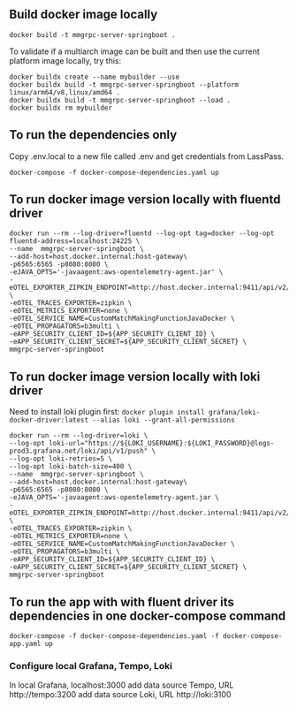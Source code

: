 ## Build docker image locally
```
docker build -t mmgrpc-server-springboot .
```
To validate if a multiarch image can be built and then use the current platform image locally, try this:
```
docker buildx create --name mybuilder --use
docker buildx build -t mmgrpc-server-springboot --platform linux/arm64/v8,linux/amd64 .
docker buildx build -t mmgrpc-server-springboot --load .
docker buildx rm mybuilder
```


## To run the dependencies only
Copy .env.local to a new file called .env and get credentials from LassPass.
```
docker-compose -f docker-compose-dependencies.yaml up
```

## To run docker image version locally with fluentd driver
```
docker run --rm --log-driver=fluentd --log-opt tag=docker --log-opt fluentd-address=localhost:24225 \
--name  mmgrpc-server-springboot \
--add-host=host.docker.internal:host-gateway\
-p6565:6565 -p8080:8080 \
-eJAVA_OPTS='-javaagent:aws-opentelemetry-agent.jar' \
-eOTEL_EXPORTER_ZIPKIN_ENDPOINT=http://host.docker.internal:9411/api/v2/spans \
-eOTEL_TRACES_EXPORTER=zipkin \
-eOTEL_METRICS_EXPORTER=none \
-eOTEL_SERVICE_NAME=CustomMatchMakingFunctionJavaDocker \
-eOTEL_PROPAGATORS=b3multi \
-eAPP_SECURITY_CLIENT_ID=${APP_SECURITY_CLIENT_ID} \
-eAPP_SECURITY_CLIENT_SECRET=${APP_SECURITY_CLIENT_SECRET} \
mmgrpc-server-springboot

```

## To run docker image version locally with loki driver

Need to install loki plugin first: ```docker plugin install grafana/loki-docker-driver:latest --alias loki --grant-all-permissions```
```
docker run --rm --log-driver=loki \
--log-opt loki-url="https://${LOKI_USERNAME}:${LOKI_PASSWORD}@logs-prod3.grafana.net/loki/api/v1/push" \
--log-opt loki-retries=5 \
--log-opt loki-batch-size=400 \
--name  mmgrpc-server-springboot \
--add-host=host.docker.internal:host-gateway\
-p6565:6565 -p8080:8080 \
-eJAVA_OPTS='-javaagent:aws-opentelemetry-agent.jar \
-eOTEL_EXPORTER_ZIPKIN_ENDPOINT=http://host.docker.internal:9411/api/v2/spans \
-eOTEL_TRACES_EXPORTER=zipkin \
-eOTEL_METRICS_EXPORTER=none \
-eOTEL_SERVICE_NAME=CustomMatchMakingFunctionJavaDocker \
-eOTEL_PROPAGATORS=b3multi \
-eAPP_SECURITY_CLIENT_ID=${APP_SECURITY_CLIENT_ID} \
-eAPP_SECURITY_CLIENT_SECRET=${APP_SECURITY_CLIENT_SECRET} \
mmgrpc-server-springboot

```


## To run the app with with fluent driver its dependencies in one docker-compose command
```
docker-compose -f docker-compose-dependencies.yaml -f docker-compose-app.yaml up
```

### Configure local Grafana, Tempo, Loki
In local Grafana, localhost:3000
add data source Tempo, URL http://tempo:3200
add data source Loki, URL http://loki:3100

